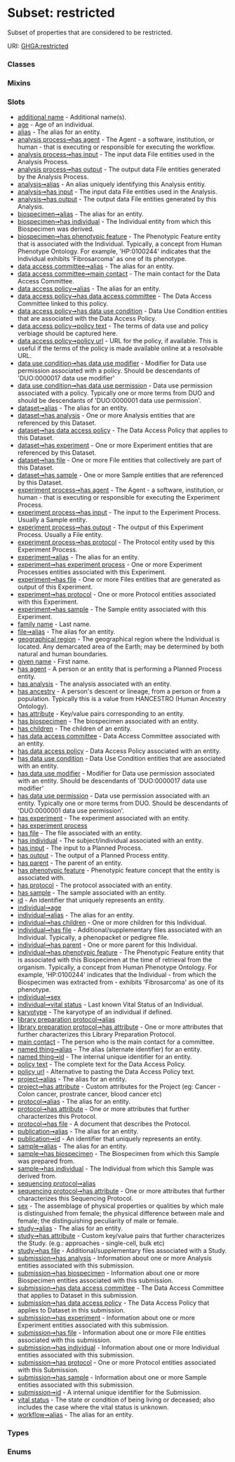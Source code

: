 
# Subset: restricted


Subset of properties that are considered to be restricted.

URI: [GHGA:restricted](https://w3id.org/GHGA/restricted)


### Classes


### Mixins


### Slots

 * [additional name](additional_name.md) - Additional name(s).
 * [age](age.md) - Age of an individual.
 * [alias](alias.md) - The alias for an entity.
 * [analysis process➞has agent](analysis_process_has_agent.md) - The Agent - a software, institution, or human - that is executing or responsible for executing the workflow.
 * [analysis process➞has input](analysis_process_has_input.md) - The input data File entities used in the Analysis Process.
 * [analysis process➞has output](analysis_process_has_output.md) - The output data File entities generated by the Analysis Process.
 * [analysis➞alias](analysis_alias.md) - An alias uniquely identifying this Analysis entitiy.
 * [analysis➞has input](analysis_has_input.md) - The input data File entities used in the Analysis.
 * [analysis➞has output](analysis_has_output.md) - The output data File entities generated by this Analysis.
 * [biospecimen➞alias](biospecimen_alias.md) - The alias for an entity.
 * [biospecimen➞has individual](biospecimen_has_individual.md) - The Individual entity from which this Biospecimen was derived.
 * [biospecimen➞has phenotypic feature](biospecimen_has_phenotypic_feature.md) - The Phenotypic Feature entity that is associated with the Individual. Typically, a concept from Human Phenotype Ontology. For example, 'HP:0100244' indicates that the Individual exhibits 'Fibrosarcoma' as one of its phenotype.
 * [data access committee➞alias](data_access_committee_alias.md) - The alias for an entity.
 * [data access committee➞main contact](data_access_committee_main_contact.md) - The main contact for the Data Access Committee.
 * [data access policy➞alias](data_access_policy_alias.md) - The alias for an entity.
 * [data access policy➞has data access committee](data_access_policy_has_data_access_committee.md) - The Data Access Committee linked to this policy.
 * [data access policy➞has data use condition](data_access_policy_has_data_use_condition.md) - Data Use Condition entities that are associated with the Data Access Policy.
 * [data access policy➞policy text](data_access_policy_policy_text.md) - The terms of data use and policy verbiage should be captured here.
 * [data access policy➞policy url](data_access_policy_policy_url.md) - URL for the policy, if available. This is useful if the terms of the policy is made available online at a resolvable URL.
 * [data use condition➞has data use modifier](data_use_condition_has_data_use_modifier.md) - Modifier for Data use permission associated with a policy. Should be descendants of 'DUO:0000017 data use modifier'
 * [data use condition➞has data use permission](data_use_condition_has_data_use_permission.md) - Data use permission associated with a policy. Typically one or more terms from DUO and should be descendants of 'DUO:0000001 data use permission'.
 * [dataset➞alias](dataset_alias.md) - The alias for an entity.
 * [dataset➞has analysis](dataset_has_analysis.md) - One or more Analysis entities that are referenced by this Dataset.
 * [dataset➞has data access policy](dataset_has_data_access_policy.md) - The Data Access Policy that applies to this Dataset.
 * [dataset➞has experiment](dataset_has_experiment.md) - One or more Experiment entities that are referenced by this Dataset.
 * [dataset➞has file](dataset_has_file.md) - One or more File entities that collectively are part of this Dataset.
 * [dataset➞has sample](dataset_has_sample.md) - One or more Sample entities that are referenced by this Dataset.
 * [experiment process➞has agent](experiment_process_has_agent.md) - The Agent - a software, institution, or human - that is executing or responsible for executing the Experiment Process.
 * [experiment process➞has input](experiment_process_has_input.md) - The input to the Experiment Process. Usually a Sample entity.
 * [experiment process➞has output](experiment_process_has_output.md) - The output of this Experiment Process. Usually a File entity.
 * [experiment process➞has protocol](experiment_process_has_protocol.md) - The Protocol entity used by this Experiment Process.
 * [experiment➞alias](experiment_alias.md) - The alias for an entity.
 * [experiment➞has experiment process](experiment_has_experiment_process.md) - One or more Experiment Processes entities associated with this Experiment.
 * [experiment➞has file](experiment_has_file.md) - One or more Files entities that are generated as output of this Experiment.
 * [experiment➞has protocol](experiment_has_protocol.md) - One or more Protocol entities associated with this Experiment.
 * [experiment➞has sample](experiment_has_sample.md) - The Sample entity associated with this Experiment.
 * [family name](family_name.md) - Last name.
 * [file➞alias](file_alias.md) - The alias for an entity.
 * [geographical region](geographical_region.md) - The geographical region where the Individual is located. Any demarcated area of the Earth; may be determined by both natural and human boundaries.
 * [given name](given_name.md) - First name.
 * [has agent](has_agent.md) - A person or an entity that is performing a Planned Process entity.
 * [has analysis](has_analysis.md) - The analysis associated with an entity.
 * [has ancestry](has_ancestry.md) - A person's descent or lineage, from a person or from a population. Typically this is a value from HANCESTRO (Human Ancestry Ontology).
 * [has attribute](has_attribute.md) - Key/value pairs corresponding to an entity.
 * [has biospecimen](has_biospecimen.md) - The biospecimen associated with an entity.
 * [has children](has_children.md) - The children of an entity.
 * [has data access committee](has_data_access_committee.md) - Data Access Committee associated with an entity.
 * [has data access policy](has_data_access_policy.md) - Data Access Policy associated with an entity.
 * [has data use condition](has_data_use_condition.md) - Data Use Condition entities that are associated with an entity.
 * [has data use modifier](has_data_use_modifier.md) - Modifier for Data use permission associated with an entity. Should be descendants of 'DUO:0000017 data use modifier'
 * [has data use permission](has_data_use_permission.md) - Data use permission associated with an entity. Typically one or more terms from DUO. Should be descendants of 'DUO:0000001 data use permission'.
 * [has experiment](has_experiment.md) - The experiment associated with an entity.
 * [has experiment process](has_experiment_process.md)
 * [has file](has_file.md) - The file associated with an entity.
 * [has individual](has_individual.md) - The subject/individual associated with an entity.
 * [has input](has_input.md) - The input to a Planned Process.
 * [has output](has_output.md) - The output of a Planned Process entity.
 * [has parent](has_parent.md) - The parent of an entity.
 * [has phenotypic feature](has_phenotypic_feature.md) - Phenotypic feature concept that the entity is associated with.
 * [has protocol](has_protocol.md) - The protocol associated with an entity.
 * [has sample](has_sample.md) - The sample associated with an entity.
 * [id](id.md) - An identifier that uniquely represents an entity.
 * [individual➞age](individual_age.md)
 * [individual➞alias](individual_alias.md) - The alias for an entity.
 * [individual➞has children](individual_has_children.md) - One or more children for this Individual.
 * [individual➞has file](individual_has_file.md) - Additional/supplementary files associated with an Individual. Typically, a phenopacket or pedigree file.
 * [individual➞has parent](individual_has_parent.md) - One or more parent for this Individual.
 * [individual➞has phenotypic feature](individual_has_phenotypic_feature.md) - The Phenotypic Feature entity that is associated with this Biospecimen at the time of retrieval from the organism. Typically, a concept from Human Phenotype Ontology. For example, 'HP:0100244' indicates that the Individual - from which the Biospecimen was extracted from - exhibits 'Fibrosarcoma' as one of its phenotype.
 * [individual➞sex](individual_sex.md)
 * [individual➞vital status](individual_vital_status.md) - Last known Vital Status of an Individual.
 * [karyotype](karyotype.md) - The karyotype of an individual if defined.
 * [library preparation protocol➞alias](library_preparation_protocol_alias.md)
 * [library preparation protocol➞has attribute](library_preparation_protocol_has_attribute.md) - One or more attributes that further characterizes this Library Preparation Protocol.
 * [main contact](main_contact.md) - The person who is the main contact for a committee.
 * [named thing➞alias](named_thing_alias.md) - The alias (alternate identifier) for an entity.
 * [named thing➞id](named_thing_id.md) - The internal unique identifier for an entity.
 * [policy text](policy_text.md) - The complete text for the Data Access Policy.
 * [policy url](policy_url.md) - Alternative to pasting the Data Access Policy text.
 * [project➞alias](project_alias.md) - The alias for an entity.
 * [project➞has attribute](project_has_attribute.md) - Custom attributes for the Project  (eg: Cancer - Colon cancer, prostrate cancer, blood cancer etc)
 * [protocol➞alias](protocol_alias.md) - The alias for an entity.
 * [protocol➞has attribute](protocol_has_attribute.md) - One or more attributes that further characterizes this Protocol.
 * [protocol➞has file](protocol_has_file.md) - A document that describes the Protocol.
 * [publication➞alias](publication_alias.md) - The alias for an entity.
 * [publication➞id](publication_id.md) - An identifier that uniquely represents an entity.
 * [sample➞alias](sample_alias.md) - The alias for an entity.
 * [sample➞has biospecimen](sample_has_biospecimen.md) - The Biospecimen from which this Sample was prepared from.
 * [sample➞has individual](sample_has_individual.md) - The Individual from which this Sample was derived from.
 * [sequencing protocol➞alias](sequencing_protocol_alias.md)
 * [sequencing protocol➞has attribute](sequencing_protocol_has_attribute.md) - One or more attributes that further characterizes this Sequencing Protocol.
 * [sex](sex.md) - The assemblage of physical properties or qualities by which male is distinguished from female; the physical difference between male and female; the distinguishing peculiarity of male or female.
 * [study➞alias](study_alias.md) - The alias for an entity.
 * [study➞has attribute](study_has_attribute.md) - Custom key/value pairs that further characterizes the Study. (e.g.: approaches - single-cell, bulk etc)
 * [study➞has file](study_has_file.md) - Additional/supplementary files associated with a Study.
 * [submission➞has analysis](submission_has_analysis.md) - Information about one or more Analysis entities associated with this submission.
 * [submission➞has biospecimen](submission_has_biospecimen.md) - Information about one or more Biospecimen entities associated with this submission.
 * [submission➞has data access committee](submission_has_data_access_committee.md) - The Data Access Committee that applies to Dataset in this submission.
 * [submission➞has data access policy](submission_has_data_access_policy.md) - The Data Access Policy that applies to Dataset in this submission.
 * [submission➞has experiment](submission_has_experiment.md) - Information about one or more Experiment entities associated with this submission.
 * [submission➞has file](submission_has_file.md) - Information about one or more File entities associated with this submission.
 * [submission➞has individual](submission_has_individual.md) - Information about one or more Individual entities associated with this submission.
 * [submission➞has protocol](submission_has_protocol.md) - One or more Protocol entities associated with this Submission.
 * [submission➞has sample](submission_has_sample.md) - Information about one or more Sample entities associated with this submission.
 * [submission➞id](submission_id.md) - A internal unique identifier for the Submission.
 * [vital status](vital_status.md) - The state or condition of being living or deceased; also includes the case where the vital status is unknown.
 * [workflow➞alias](workflow_alias.md) - The alias for an entity.

### Types


### Enums

